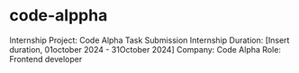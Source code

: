 # code-alppha
Internship Project: Code Alpha Task Submission
Internship Duration: [Insert duration, 01october 2024 - 31October 2024]
Company: Code Alpha
Role: Frontend developer
